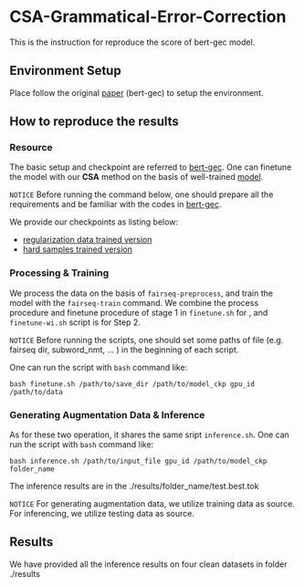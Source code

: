 # CSA-Grammatical-Error-Correction
This is the instruction for reproduce the score of bert-gec model.

## Environment Setup
Place follow the original [paper](https://github.com/kanekomasahiro/bert-gec) (bert-gec) to setup the environment.


## How to reproduce the results
### Resource
The basic setup and checkpoint are referred to [bert-gec](https://github.com/kanekomasahiro/bert-gec).
One can finetune the model with our **CSA** method on the basis of well-trained [model](https://drive.google.com/drive/folders/1h_r46EswcT1q75qwje6h6yJpOxzAG8gP?usp=sharing). 

`NOTICE`
Before running the command below, one should prepare all the requirements and be familiar with the codes in [bert-gec](https://github.com/kanekomasahiro/bert-gec).

We provide our checkpoints as listing below:
 - [regularization data trained version]()
 - [hard samples trained version]()

### Processing & Training
We process the data on the basis of `fairseq-preprocess`, and train the model with the `fairseq-train` command. We combine the process procedure and finetune procedure of stage 1 in  `finetune.sh` for , and `finetune-wi.sh` script is for Step 2. 

`NOTICE` Before running the scripts, one should set some paths of file (e.g. fairseq dir, subword_nmt, ... ) in the beginning of each script.

One can run the script with `bash` command like:
```
bash finetune.sh /path/to/save_dir /path/to/model_ckp gpu_id /path/to/data
```
### Generating Augmentation Data & Inference
As for these two operation, it shares the same sript `inference.sh`.
One can run the script with `bash` command like:
```
bash inference.sh /path/to/input_file gpu_id /path/to/model_ckp folder_name
```

The inference results are in the ./results/folder_name/test.best.tok

`NOTICE`
For generating augmentation data, we utilize training data as source. 
For inferencing, we utilize testing data as source.

## Results
We have provided all the inference results on four clean datasets in folder ./results







